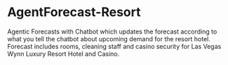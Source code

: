 # AgentForecast-Resort
Agentic Forecasts with Chatbot which updates the forecast according to what you tell the chatbot about upcoming demand for the resort hotel.  Forecast includes rooms, cleaning staff and casino security for Las Vegas Wynn Luxury Resort Hotel and Casino.
